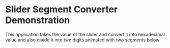 <h1>Slider Segment Converter Demonstration</h1>
<div>
This application takes the value of the slider and convert it into hexadecimal value and also divide it into two digits animated with two segments below
</div>
